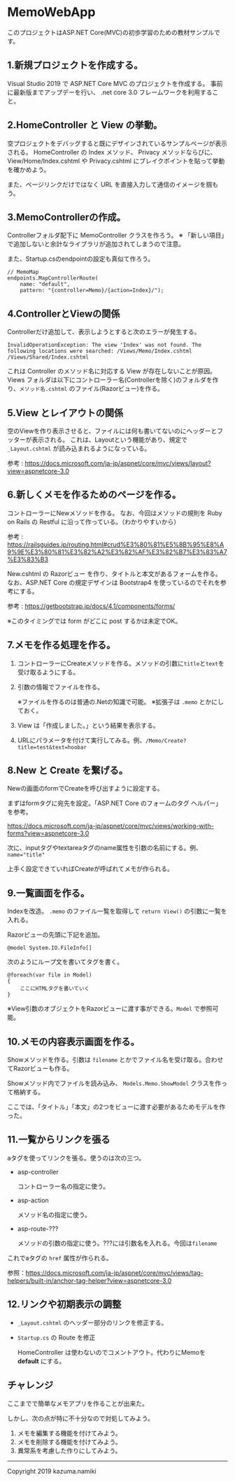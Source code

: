 # MemoWebApp

このプロジェクトはASP.NET Core(MVC)の初歩学習のための教材サンプルです。

## 1.新規プロジェクトを作成する。

Visual Studio 2019 で ASP.NET Core MVC のプロジェクトを作成する。
事前に最新版までアップデーを行い、 .net core 3.0 フレームワークを利用すること。

## 2.HomeController と View の挙動。

空プロジェクトをデバッグすると既にデザインされているサンプルページが表示される。
HomeController の Index メソッド、 Privacy メソッドならびに、View/Home/Index.cshtml や Privacy.cshtml にブレイクポイントを貼って挙動を確かめよう。

また、ページリンクだけではなく URL を直接入力して通信のイメージを掴もう。

## 3.MemoControllerの作成。

Controllerフォルダ配下に MemoController クラスを作ろう。
※ 「新しい項目」で追加しないと余計なライブラリが追加されてしまうので注意。

また、Startup.csのendpointの設定も真似て作ろう。

```
// MemoMap
endpoints.MapControllerRoute(
    name: "default",
    pattern: "{controller=Memo}/{action=Index}/");
```

## 4.ControllerとViewの関係

Controllerだけ追加して、表示しようとすると次のエラーが発生する。

```
InvalidOperationException: The view 'Index' was not found. The following locations were searched: /Views/Memo/Index.cshtml /Views/Shared/Index.cshtml
```

これは Controller のメソッド名に対応する View が存在しないことが原因。
Views フォルダは以下にコントローラー名(Controllerを除く)のフォルダを作り、`メソッド名.cshtml` のファイル(Razorビュー)を作る。

## 5.View とレイアウトの関係

空のViewを作り表示させると、ファイルには何も書いてないのにヘッダーとフッターが表示される。
これは、Layoutという機能があり、規定で `_Layout.cshtml` が読み込まれるようになっている。

参考 : https://docs.microsoft.com/ja-jp/aspnet/core/mvc/views/layout?view=aspnetcore-3.0

## 6.新しくメモを作るためのページを作る。

コントローラーにNewメソッドを作る。
なお、今回はメソッドの規則を Ruby on Rails の Restful に沿って作っている。（わかりやすいから）

参考 : https://railsguides.jp/routing.html#crud%E3%80%81%E5%8B%95%E8%A9%9E%E3%80%81%E3%82%A2%E3%82%AF%E3%82%B7%E3%83%A7%E3%83%B3

New.cshtml の Razorビュー を作り、タイトルと本文があるフォームを作る。
なお、ASP.NET Core の規定デザインは Bootstrap4 を使っているのでそれを参考にする。

参考 : https://getbootstrap.jp/docs/4.1/components/forms/

※このタイミングでは form がどこに post するかは未定でOK。

## 7.メモを作る処理を作る。

1. コントローラーにCreateメソッドを作る。メソッドの引数に`title`と`text`を受け取るようにする。
2. 引数の情報でファイルを作る。

   ※ファイルを作るのは普通の.Netの知識で可能。
   ※拡張子は `.memo` とかにしておく。

3. View は「作成しました。」という結果を表示する。
4. URLにパラメータを付けて実行してみる。例、`/Memo/Create?title=test&text=hoobar`

## 8.New と Create を繋げる。

Newの画面のformでCreateを呼び出すように設定する。

まずはformタグに宛先を設定。「ASP.NET Core のフォームのタグ ヘルパー」を参考。

https://docs.microsoft.com/ja-jp/aspnet/core/mvc/views/working-with-forms?view=aspnetcore-3.0

次に、inputタグやtextareaタグのname属性を引数の名前にする。例、`name="title"`

上手く設定できていればCreateが呼ばれてメモが作られる。

## 9.一覧画面を作る。

Indexを改造。 `.memo` のファイル一覧を取得して `return View()` の引数に一覧を入れる。

Razorビューの先頭に下記を追加。

```
@model System.IO.FileInfo[]
```

次のようにループ文を書いてタグを書く。

```
@foreach(var file in Model)
{
    ここにHTMLタグを書いていく
}
```

※View引数のオブジェクトをRazorビューに渡す事ができる。`Model` で参照可能。

## 10.メモの内容表示画面を作る。

Showメソッドを作る。引数は `filename` とかでファイル名を受け取る。合わせてRazorビューも作る。

Showメソッド内でファイルを読み込み、 `Models.Memo.ShowModel` クラスを作って格納する。

ここでは、「タイトル」「本文」の2つをビューに渡す必要があるためモデルを作った。

## 11.一覧からリンクを張る

aタグを使ってリンクを張る。使うのは次の三つ。

* asp-controller

   コントローラー名の指定に使う。

* asp-action

   メソッド名の指定に使う。

* asp-route-???

   メソッドの引数の指定に使う。???には引数名を入れる。今回は`filename`

これでaタグの `href` 属性が作られる。

参照：https://docs.microsoft.com/ja-jp/aspnet/core/mvc/views/tag-helpers/built-in/anchor-tag-helper?view=aspnetcore-3.0


## 12.リンクや初期表示の調整

* `_Layout.cshtml` のヘッダー部分のリンクを修正する。

* `Startup.cs` の Route を修正

   HomeController は使わないのでコメントアウト。代わりにMemoを **default** にする。


## チャレンジ

ここまでで簡単なメモアプリを作ることが出来た。

しかし、次の点が特に不十分なので対処してみよう。

1. メモを編集する機能を付けてみよう。
2. メモを削除する機能を付けてみよう。
3. 異常系を考慮した作りにしてみよう。


---

Copyright 2019 kazuma.namiki
